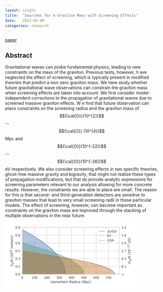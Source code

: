```yaml
---
layout: single
title:  "Searches for A Graviton Mass with Screening Effects"
date:   2022-05-09 
categories: research
---
```


[paper](https://arxiv.org/abs/1811.02533)

## Abstract
Gravitational waves can probe fundamental physics, leading to new constraints on the mass of the graviton. Previous tests, however, h
ave neglected the effect of screening, which is typically present in modified theories that predict a non-zero graviton mass. We here
 study whether future gravitational wave observations can constrain the graviton mass when screening effects are taken into account.
We first consider model-independent corrections to the propagation of gravitational waves due to screened massive graviton effects. W
e find that future observation can place constraints on the screening radius and the graviton mass of $${\cal{O}}(10^{2})$$--$${\cal{O}}
(10^{4})$$ Mpc and $${\cal{O}}(10^{-22})$$--$${\cal{O}}(10^{-26})$$ eV respectively.  We also consider screening effects in two specific theories, ghost-free massive gravity and bigravity, that might not realize these types of propagation modifications, but that do provide analytic expressions for screening parameters relevant to our analysis allowing for more concrete results. However, the constraints we are able to place are small. The reason for this is that second- and third-generation detectors are sensitive to graviton masses that lead to very small screening radii in these particular models. The effect of screening, however, can become important as constraints on the graviton mass are improved through the stacking of multiple observations in the near future.

![](/assets/images/illustrative_plot.jpg)
